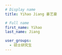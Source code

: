 ```yaml
---
# Display name
title: Yihao Jiang 姜艺豪

# Full name
first_name: Yihao
last_name: Jiang

user_groups:
  - 硕士研究生
---
```

